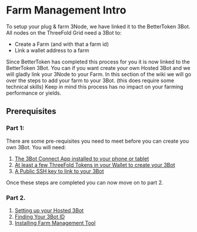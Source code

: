 # Farm Management Intro

To setup your plug & farm 3Node, we have linked it to the BetterToken 3Bot.
All nodes on the ThreeFold Grid need a 3Bot to:

- Create a Farm (and with that a farm id)
- Link a wallet address to a farm

Since BetterToken has completed this process for you it is now linked to the BetterToken 3Bot.
You can if you want create your own Hosted 3Bot and we will gladly link your 3Node to your Farm.
In this section of the wiki we will go over the steps to add your farm to your 3Bot. (this does require some technical skills)
Keep in mind this process has no impact on your farming performance or yields.

## Prerequisites

### Part 1:
There are some pre-requisites you need to meet before you can create you own 3Bot.
You will need:

1. [The 3Bot Connect App installed to your phone or tablet](get_3bot_connect)
2. [At least a few ThreeFold Tokens in your Wallet to create your 3Bot](get_tft_from_bt)
3. [A Public SSH key to link to your 3Bot](generate_and_ssh_key.md)

Once these steps are completed you can now move on to part 2.

### Part 2.

1. [Setting up your Hosted 3Bot](getting_a_hosted_3bot)
2. [Finding Your 3Bot ID](finding_3bot_id)
3. [Installing Farm Management Tool](install_farm_management)